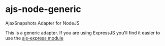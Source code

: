 ajs-node-generic
================

AjaxSnapshots Adapter for NodeJS 

This is a generic adapter. If you are using ExpressJS you'll find it easier to use the [ajs-express module](https://github.com/AjaxSnapshots/ajs-express)
